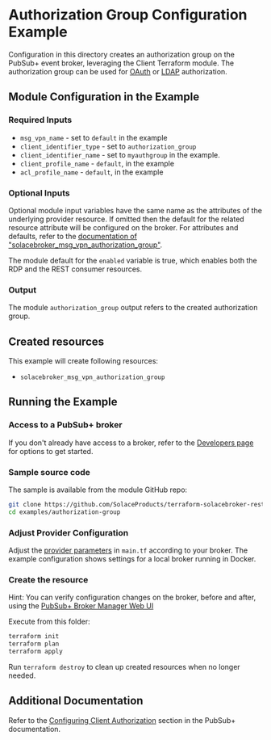# Authorization Group Configuration Example

Configuration in this directory creates an authorization group on the PubSub+ event broker, leveraging the Client Terraform module. The authorization group can be used for [OAuth](https://docs.solace.com/Security/Client-Authorization-Overview.htm#Authoriz2) or [LDAP](https://docs.solace.com/Security/Client-Authorization-Overview.htm#LDAP-Groups) authorization.

## Module Configuration in the Example

### Required Inputs

* `msg_vpn_name` - set to `default` in the example
* `client_identifier_type` - set to `authorization_group`
* `client_identifier_name` - set to `myauthgroup` in the example.
* `client_profile_name` - `default`, in the example
* `acl_profile_name` - `default`, in the example

### Optional Inputs

Optional module input variables have the same name as the attributes of the underlying provider resource. If omitted then the default for the related resource attribute will be configured on the broker. For attributes and defaults, refer to the [documentation of "solacebroker_msg_vpn_authorization_group"](https://registry.terraform.io/providers/SolaceProducts/solacebroker/latest/docs/resources/msg_vpn_authorization_group#optional).

The module default for the `enabled` variable is true, which enables both the RDP and the REST consumer resources.

### Output

The module `authorization_group` output refers to the created authorization group.

## Created resources

This example will create following resources:

* `solacebroker_msg_vpn_authorization_group`

## Running the Example

### Access to a PubSub+ broker

If you don't already have access to a broker, refer to the [Developers page](https://www.solace.dev/) for options to get started.

### Sample source code

The sample is available from the module GitHub repo:

```bash
git clone https://github.com/SolaceProducts/terraform-solacebroker-rest-delivery.git
cd examples/authorization-group
```

### Adjust Provider Configuration

Adjust the [provider parameters](https://registry.terraform.io/providers/SolaceProducts/solacebroker/latest/docs#schema) in `main.tf` according to your broker. The example configuration shows settings for a local broker running in Docker.

### Create the resource

Hint: You can verify configuration changes on the broker, before and after, using the [PubSub+ Broker Manager Web UI](https://docs.solace.com/Admin/Broker-Manager/PubSub-Manager-Overview.htm)

Execute from this folder:

```bash
terraform init
terraform plan
terraform apply
```

Run `terraform destroy` to clean up created resources when no longer needed.

## Additional Documentation

Refer to the [Configuring Client Authorization](https://docs.solace.com/Security/Configuring-Client-Authorization.htm) section in the PubSub+ documentation.
